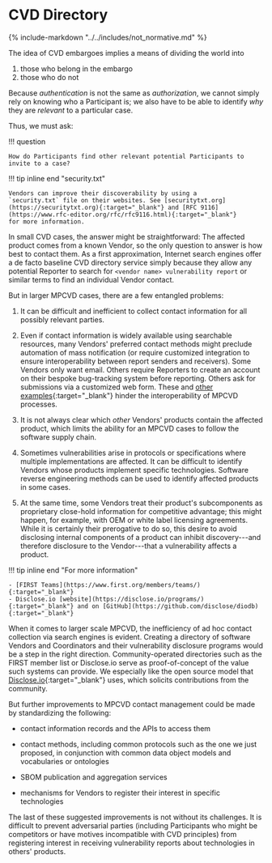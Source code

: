 # CVD Directory

{% include-markdown "../../includes/not_normative.md" %}

The idea of CVD embargoes implies a means of dividing the world into

1. those who belong in the embargo
2. those who do not

Because *authentication* is not the same as *authorization*, we cannot simply rely on knowing who a Participant
is; we also have to be able to identify *why* they are *relevant* to a particular case.

Thus, we must ask:

!!! question

    How do Participants find other relevant potential Participants to invite to a case?

!!! tip inline end "security.txt"

    Vendors can improve their discoverability by using a
    `security.txt` file on their websites. See [securitytxt.org](https://securitytxt.org){:target="_blank"} and [RFC 9116](https://www.rfc-editor.org/rfc/rfc9116.html){:target="_blank"}
    for more information.

In small CVD cases, the answer might be straightforward: The affected product comes from a known Vendor,
so the only question to answer is how best to contact them.
As a first approximation, Internet search engines offer a de facto baseline CVD directory service simply because they
allow any potential Reporter to search for `<vendor name> vulnerability report` or similar terms to find an
individual Vendor contact.

But in larger MPCVD cases, there are a few entangled
problems:

1. It can be difficult and inefficient to collect contact information
    for all possibly relevant parties.

2. Even if contact information is widely available using searchable
    resources, many Vendors' preferred contact methods might preclude
    automation of mass notification (or require customized integration
    to ensure interoperability between report senders and receivers).
    Some Vendors only want email. Others require Reporters to create an
    account on their bespoke bug-tracking system before reporting.
    Others ask for submissions via a customized web form. These and [other examples](https://certcc.github.io/CERT-Guide-to-CVD/topics/phases/reporting/){:target="_blank"}
    hinder the interoperability of MPCVD processes.

3. It is not always clear which *other* Vendors' products contain the
    affected product, which limits the ability for an MPCVD cases to follow the software
    supply chain.

4. Sometimes vulnerabilities arise in protocols or specifications where
    multiple implementations are affected. It can be difficult to
    identify Vendors whose products implement specific technologies.
    Software reverse engineering methods can be used to identify
    affected products in some cases.

5. At the same time, some Vendors treat their product's subcomponents
    as proprietary close-hold information for competitive advantage;
    this might happen, for example, with OEM or white label licensing agreements.
    While it is certainly their prerogative to do so, this desire to
    avoid disclosing internal components of a product can inhibit
    discovery---and therefore disclosure to the Vendor---that a
    vulnerability affects a product.

!!! tip inline end "For more information"

    - [FIRST Teams](https://www.first.org/members/teams/){:target="_blank"}
    - Disclose.io [website](https://disclose.io/programs/){:target="_blank"} and on [GitHub](https://github.com/disclose/diodb){:target="_blank"}

When it comes to larger scale MPCVD, the inefficiency of ad hoc contact
collection via search engines is evident. Creating a directory of
software Vendors and Coordinators and their vulnerability disclosure
programs would be a step in the right direction. Community-operated
directories such as the FIRST member list or Disclose.io serve as
proof-of-concept of the value such systems can provide. We
especially like the open source model that [Disclose.io](https://disclose.io/){:target="_blank"} uses, which
solicits contributions from the community.

But further improvements to MPCVD contact management could be made by
standardizing the following:

- contact information records and the APIs to access them

- contact methods, including common protocols such as the one we just
    proposed, in conjunction with common data object models and
    vocabularies or ontologies

- SBOM publication and aggregation services

- mechanisms for Vendors to register their interest in specific
    technologies

The last of these suggested improvements is not without its challenges.
It is difficult to prevent adversarial parties (including Participants
who might be competitors or have motives incompatible with
CVD principles) from registering interest in receiving vulnerability reports about
technologies in others' products.
